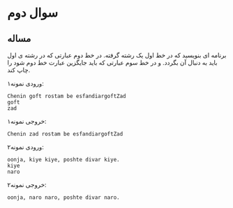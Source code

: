 # سوال دوم

## مساله

برنامه ای بنویسید که در خط اول یک رشته گرفته. در خط دوم عبارتی که در رشته ی اول باید به دنبال آن بگردد. و در خط سوم عبارتی که باید جایگزین عبارت خط دوم شود را چاپ کند.

ورودی نمونه۱:

	Chenin goft rostam be esfandiargoftZad
	goft
	zad

خروجی نمونه۱:

	Chenin zad rostam be esfandiargoftZad

ورودی نمونه۲:

	oonja, kiye kiye, poshte divar kiye.
	kiye
	naro

خروجی نمونه۲:

	oonja, naro naro, poshte divar naro.
